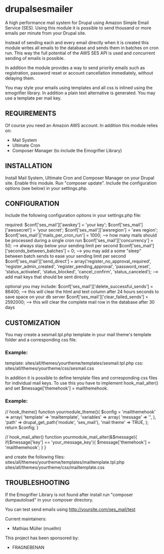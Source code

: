 # drupalsesmailer
A high performance mail system for Drupal using Amazon Simple Email Service (SES). Using this module it is possible
to send thousand or more emails per minute from your Drupal site.

Instead of sending each and every email directly when it is created this module writes all emails to the database
and sends them in batches on cron run. This way the full potential of the AWS SES API is used and concurrent sending
of emails is possible.

In addition the module provides a way to send  priority emails such as registration, password reset or account cancellation
immediately, without delaying them.

You may style your emails using templates and all css is inlined using the emogrifier library. In addition a plain text
alternative is generated. You may use a template per mail key.    


## REQUIREMENTS
Of course you need an Amazon AWS account.
In addition this module relies on:
* Mail System
* Ultimate Cron
* Composer Manager (to include the Emogrifier Library)


## INSTALLATION
Install Mail System, Ultimate Cron and Composer Manager on your Drupal site.
Enable this module. Run "composer update".
Include the configuration options (see below) in your settings.php.

## CONFIGURATION
Include the following configuration options in your settings.php file:

required:
$conf['ses_mail']['awskey'] = 'your key';
$conf['ses_mail']['awssecret'] = 'your secret';
$conf['ses_mail']['awsregion'] = 'aws region';
$conf['ses_mail']['mails_per_cron_run'] = 1000; --> how many mails should be processed during a single cron run
$conf['ses_mail']['concurrency'] = 50; --> always stay below your sending limit per second
$conf['ses_mail']['seconds_between_batches'] = 0; --> you may add a some "sleep" between batch sends to ease your sending limit per second
$conf['ses_mail']['send_direct'] = array('register_no_approval_required', 'register_admin_created', 'register_pending_approval', 'password_reset', 'status_activated', 'status_blocked', 'cancel_confirm', 'status_canceled'); --> add mail keys that should be sent directly

optional you may include:
$conf['ses_mail']['delete_successful_sends'] = 86400; --> this will clear the html and text column after 24 hours seconds to save space on your db server
$conf['ses_mail']['clear_failed_sends'] = 2592000; --> this will clear the complete mail row in the database after 30 days


## CUSTOMIZATION
You may create a sesmail.tpl.php template in your mail theme's template folder and a corresponding css file.

### Example:
template: sites/all/themes/yourtheme/templates/sesmail.tpl.php
css:  sites/all/themes/yourtheme/css/sesmail.css

In addition it is possible to define template files and corresponding css files for individual mail keys.
To use this you have to implement hook_mail_alter() and set $message['themehook'] = mailthemehook.

### Example:
// hook_theme()
function yourmodule_theme(){
    $config = 'mailthemehook' => array(
          'template' => 'mailtemplate',
          'variables' => array(
              'message' => '',
          ),
          'path' => drupal_get_path('module', 'ses_mail'),
          'mail theme' => TRUE,
    );
    return $config;
}

// hook_mail_alter()
function yourmodule_mail_alter(&$message){
    if($message['key'] == 'your_message_key'){
        $message['themehook'] = 'mailthemehook';
    }
}

and create the following files:
sites/all/themes/yourtheme/templates/mailtemplate.tpl.php
sites/all/themes/yourtheme/css/mailtemplate.css


## TROUBLESHOOTING
If the Emogrifier Library is not found after install run "composer dumpautoload" in your composer directory.

You can test send emails using http://yoursite.com/ses_mail/test

Current maintainers:
* Mathias Müller (muellm)

This project has been sponsored by:
* FRAGNEBENAN
